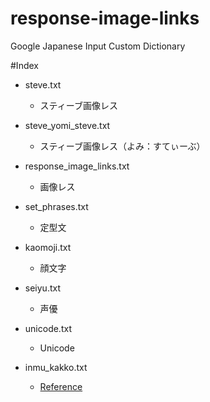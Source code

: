 response-image-links
====================

Google Japanese Input Custom Dictionary


#Index
- steve.txt
    - スティーブ画像レス
- steve_yomi_steve.txt
    - スティーブ画像レス（よみ：すてぃーぶ）
- response_image_links.txt
    - 画像レス
- set_phrases.txt
    - 定型文
- kaomoji.txt
    - 顔文字
- seiyu.txt
    - 声優
- unicode.txt
    - Unicode

- inmu_kakko.txt
    - [Reference](http://0-uji.tumblr.com/post/10441560605)

